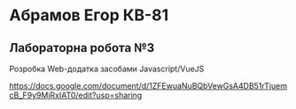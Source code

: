 # Абрамов Егор КВ-81
## Лабораторна робота №3
Розробка Web-додатка засобами Javascript/VueJS

https://docs.google.com/document/d/1ZFEwuaNuBQbVewGsA4DB51rTjuemcB_F9y9MjRxIAT0/edit?usp=sharing
